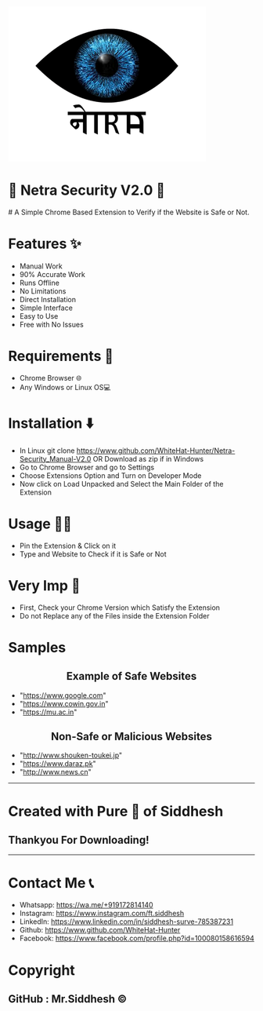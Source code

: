 ![](logo.png)
<h1 style=bold>🔰 Netra Security V2.0 🔰</h1>
# A Simple Chrome Based Extension to Verify if the Website is Safe or Not.

# Features ✨
- Manual Work
- 90% Accurate Work
- Runs Offline
- No Limitations
- Direct Installation
- Simple Interface
- Easy to Use
- Free with No Issues

# Requirements 📂
- Chrome Browser 🌐
- Any Windows or Linux OS💻

# Installation ⬇️
- In Linux git clone https://www.github.com/WhiteHat-Hunter/Netra-Security_Manual-V2.0  OR  Download as zip if in Windows
- Go to Chrome Browser and go to Settings
- Choose Extensions Option and Turn on Developer Mode
- Now click on Load Unpacked and Select the Main Folder of the Extension

# Usage 👨‍💻
- Pin the Extension & Click on it
- Type and Website to Check if it is Safe or Not

# Very Imp 🔴
- First, Check your Chrome Version which Satisfy the Extension
- Do not Replace any of the Files inside the Extension Folder

# Samples

<h2 align="center"> Example of Safe Websites </h2>

- "https://www.google.com"
- "https://www.cowin.gov.in"
- "https://mu.ac.in"

<h2 align="center"> Non-Safe or Malicious Websites </h2>

- "http://www.shouken-toukei.jp"
- "https://www.daraz.pk"
- "http://www.news.cn"

--------------------------------------------------------------------------------------------------------------------

<h1>Created with Pure 🖤 of Siddhesh</h1>

<h2 style=Bold>Thankyou For Downloading!</h2>

--------------------------------------------------------------------------------------------------------------------

# Contact Me 📞
- Whatsapp: https://wa.me/+919172814140
- Instagram: https://www.instagram.com/ft.siddhesh
- LinkedIn: https://www.linkedin.com/in/siddhesh-surve-785387231
- Github: https://www.github.com/WhiteHat-Hunter
- Facebook: https://www.facebook.com/profile.php?id=100080158616594

# Copyright
## GitHub : Mr.Siddhesh ©️
